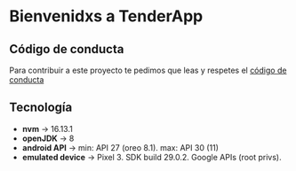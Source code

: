 # Bienvenidxs a TenderApp

## Código de conducta
Para contribuir a este proyecto te pedimos que leas y respetes el [código de conducta](https://www.contributor-covenant.org/es/version/2/0/code_of_conduct/)

## Tecnología
- **nvm** -> 16.13.1
- **openJDK** -> 8
- **android API** -> min: API 27 (oreo 8.1). max: API 30 (11)
- **emulated device** -> Pixel 3. SDK build 29.0.2. Google APIs (root privs).
